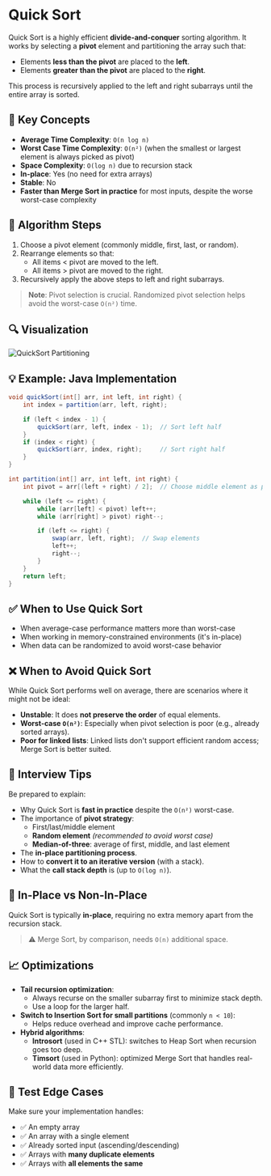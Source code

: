 # Quick Sort

Quick Sort is a highly efficient **divide-and-conquer** sorting algorithm. It works by selecting a **pivot** element and partitioning the array such that:

- Elements **less than the pivot** are placed to the **left**.
- Elements **greater than the pivot** are placed to the **right**.

This process is recursively applied to the left and right subarrays until the entire array is sorted.

## 🧠 Key Concepts

- **Average Time Complexity**: `O(n log n)`
- **Worst Case Time Complexity**: `O(n²)` (when the smallest or largest element is always picked as pivot)
- **Space Complexity**: `O(log n)` due to recursion stack
- **In-place**: Yes (no need for extra arrays)
- **Stable**: No
- **Faster than Merge Sort in practice** for most inputs, despite the worse worst-case complexity

## 🔁 Algorithm Steps

1. Choose a pivot element (commonly middle, first, last, or random).
2. Rearrange elements so that:
   - All items < pivot are moved to the left.
   - All items > pivot are moved to the right.
3. Recursively apply the above steps to left and right subarrays.

> **Note**: Pivot selection is crucial. Randomized pivot selection helps avoid the worst-case `O(n²)` time.

## 🔍 Visualization

![QuickSort Partitioning](https://www.geeksforgeeks.org/wp-content/uploads/gq/2014/01/QuickSort2.png)

## 💡 Example: Java Implementation

```java showLineNumbers
void quickSort(int[] arr, int left, int right) {
    int index = partition(arr, left, right);

    if (left < index - 1) {
        quickSort(arr, left, index - 1);  // Sort left half
    }
    if (index < right) {
        quickSort(arr, index, right);     // Sort right half
    }
}

int partition(int[] arr, int left, int right) {
    int pivot = arr[(left + right) / 2];  // Choose middle element as pivot

    while (left <= right) {
        while (arr[left] < pivot) left++;
        while (arr[right] > pivot) right--;

        if (left <= right) {
            swap(arr, left, right);  // Swap elements
            left++;
            right--;
        }
    }
    return left;
}
```

## ✅ When to Use Quick Sort

- When average-case performance matters more than worst-case
- When working in memory-constrained environments (it's in-place)
- When data can be randomized to avoid worst-case behavior

## ❌ When to Avoid Quick Sort

While Quick Sort performs well on average, there are scenarios where it might not be ideal:

- **Unstable**: It does **not preserve the order** of equal elements.
- **Worst-case `O(n²)`**: Especially when pivot selection is poor (e.g., already sorted arrays).
- **Poor for linked lists**: Linked lists don't support efficient random access; Merge Sort is better suited.

## 🔐 Interview Tips

Be prepared to explain:

- Why Quick Sort is **fast in practice** despite the `O(n²)` worst-case.
- The importance of **pivot strategy**:
  - First/last/middle element
  - **Random element** _(recommended to avoid worst case)_
  - **Median-of-three**: average of first, middle, and last element
- The **in-place partitioning process**.
- How to **convert it to an iterative version** (with a stack).
- What the **call stack depth** is (up to `O(log n)`).

## 📌 In-Place vs Non-In-Place

Quick Sort is typically **in-place**, requiring no extra memory apart from the recursion stack.

> ⚠️ Merge Sort, by comparison, needs `O(n)` additional space.

## 📈 Optimizations

- **Tail recursion optimization**:
  - Always recurse on the smaller subarray first to minimize stack depth.
  - Use a loop for the larger half.
- **Switch to Insertion Sort for small partitions** (commonly `n < 10`):
  - Helps reduce overhead and improve cache performance.
- **Hybrid algorithms**:
  - **Introsort** (used in C++ STL): switches to Heap Sort when recursion goes too deep.
  - **Timsort** (used in Python): optimized Merge Sort that handles real-world data more efficiently.

## 🧪 Test Edge Cases

Make sure your implementation handles:

- ✅ An empty array
- ✅ An array with a single element
- ✅ Already sorted input (ascending/descending)
- ✅ Arrays with **many duplicate elements**
- ✅ Arrays with **all elements the same**
